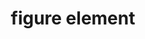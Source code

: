 ---
{
  "title": "figure element",
  "description": "",
  "category": "html",
  "keywords": "figure element",
  "last_test_date": "2019-01-21",
  "test_results_url": "https://a11ysupport.io/tech/html/figure_element",
  "test_url": "https://a11ysupport.io/tech/html/figure_element",
  "notes_by_num": {
    "1": "Didn't convey its name",
    "2": "Didn't convey its role",
    "3": "Didn't convey the boundaries of the element"
  },
  "stats": {
    "jaws": {
      "chrome": {
        "92": "y"
      },
      "edge": {
        "92": "y"
      },
      "ie": {
        "11": "a #1 #2 #3"
      },
      "firefox": {
        "69": "y"
      }
    },
    "narrator": {
      "edge": {
        "44": "a #1 #2 #3"
      }
    },
    "nvda": {
      "chrome": {
        "92": "a #1 #2 #3"
      },
      "edge": {
        "92": "u"
      },
      "firefox": {
        "69": "a #1 #2 #3"
      }
    },
    "orca": {
      "firefox": {
        "69": "y"
      }
    },
    "talkback": {
      "and_chr": {
        "76": "a #1 #2 #3"
      }
    },
    "vo_ios": {
      "ios_saf": {
        "12.4.1": "a #1 #2 #3"
      }
    },
    "vo_macos": {
      "safari": {
        "12.1.2": "a #1 #2 #3"
      }
    }
  },
  "links": {
    "WHATWG HTML spec for the figure element": "https://html.spec.whatwg.org/multipage/grouping-content.html#the-figure-element",
    "HTML AAM for the figure element": "https://w3c.github.io/html-aam/#el-figure"
  }
}
---